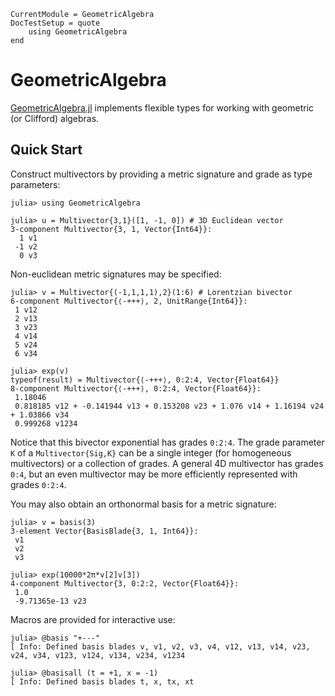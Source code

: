 ```@meta
CurrentModule = GeometricAlgebra
DocTestSetup = quote
	using GeometricAlgebra
end
```

# GeometricAlgebra

[GeometricAlgebra.jl](https://github.com/jollywatt/GeometricAlgebra.jl) implements flexible types for working with geometric (or Clifford) algebras.

## Quick Start

Construct multivectors by providing a metric signature and grade as type parameters:

```jldoctest
julia> using GeometricAlgebra

julia> u = Multivector{3,1}([1, -1, 0]) # 3D Euclidean vector
3-component Multivector{3, 1, Vector{Int64}}:
  1 v1
 -1 v2
  0 v3
```

Non-euclidean metric signatures may be specified:

```jldoctest
julia> v = Multivector{(-1,1,1,1),2}(1:6) # Lorentzian bivector
6-component Multivector{⟨-+++⟩, 2, UnitRange{Int64}}:
 1 v12
 2 v13
 3 v23
 4 v14
 5 v24
 6 v34

julia> exp(v)
typeof(result) = Multivector{⟨-+++⟩, 0:2:4, Vector{Float64}}
8-component Multivector{⟨-+++⟩, 0:2:4, Vector{Float64}}:
 1.18046
 0.818185 v12 + -0.141944 v13 + 0.153208 v23 + 1.076 v14 + 1.16194 v24 + 1.03866 v34
 0.999268 v1234
```

Notice that this bivector exponential has grades `0:2:4`.
The grade parameter `K` of a `Multivector{Sig,K}` can be a single integer
(for homogeneous multivectors) or a collection of grades.
A general 4D multivector has grades `0:4`, but an even multivector
may be more efficiently represented with grades `0:2:4`.

You may also obtain an orthonormal basis for a metric signature:

```jldoctest
julia> v = basis(3)
3-element Vector{BasisBlade{3, 1, Int64}}:
 v1
 v2
 v3

julia> exp(10000*2π*v[2]v[3])
4-component Multivector{3, 0:2:2, Vector{Float64}}:
 1.0
 -9.71365e-13 v23
```

Macros are provided for interactive use:

```jldoctest
julia> @basis "+---"
[ Info: Defined basis blades v, v1, v2, v3, v4, v12, v13, v14, v23, v24, v34, v123, v124, v134, v234, v1234

julia> @basisall (t = +1, x = -1)
[ Info: Defined basis blades t, x, tx, xt
```
